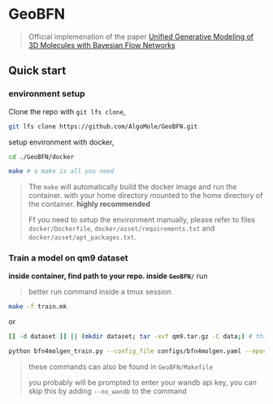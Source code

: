 
# GeoBFN
>Official implemenation of the paper [Unified Generative Modeling of 3D Molecules with Bayesian Flow Networks](https://openreview.net/forum?id=NSVtmmzeRB)

## Quick start


### environment setup
Clone the repo with `git lfs clone`,
```bash
git lfs clone https://github.com/AlgoMole/GeoBFN.git
```

setup environment with docker,

```bash
cd ./GeoBFN/docker

make # a make is all you need
```

> The `make` will automatically build the docker image and run the container. with your home directory mounted to the home directory of the container. **highly recommended**
> 
> Ff you need to setup the environment manually, please refer to files `docker/Dockerfile`, `docker/asset/requirements.txt` and `docker/asset/apt_packages.txt`. 

### Train a model on qm9 dataset
**inside container, find path to your repo. inside `GeoBFN/`** run

> better run command inside a tmux session

```bash
make -f train.mk
```
or

```bash
[[ -d dataset ]] || (mkdir dataset; tar -xvf qm9.tar.gz -C data;) # this command need only be run once

python bfn4molgen_train.py --config_file configs/bfn4molgen.yaml --epochs 3000 #--no_wandb #to skip logging to wandb
```
> these commands can also be found in `GeoBFN/Makefile`
> 
> you probably will be prompted to enter your wandb api key, you can skip this by adding `--no_wandb` to the command

